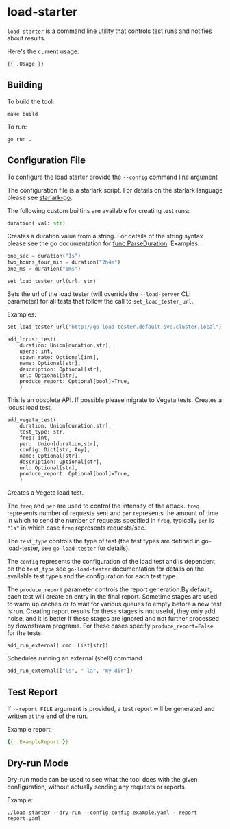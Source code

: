 # load-starter

`load-starter` is a command line utility that controls test runs and notifies about results.

Here's the current usage:

```
{{ .Usage }}
```

## Building

To build the tool:

```shell
make build
```

To run:

```shell
go run .
```

## Configuration File

To configure the load starter provide the `--config` command line argument

The configuration file is a starlark script.
For details on the starlark language please see [starlark-go](https://github.com/google/starlark-go).

The following custom builtins are available for creating test runs:

```python
duration( val: str)
```

Creates a duration value from a string. For details of the string syntax please see the go documentation
for [func ParseDuration](https://pkg.go.dev/time#ParseDuration).
Examples:

```python
one_sec = duration("1s")
two_hours_four_min = duration("2h4m")
one_ms = duration("1ms")
```

```
set_load_tester_url(url: str)
```
Sets the url of the load tester (will override the `--load-server` CLI parameter) for all tests
that follow the call to `set_load_tester_url`.

Examples:

```python
set_load_tester_url("http://go-load-tester.default.svc.cluster.local")
```

```
add_locust_test(
    duration: Union[duration,str],
    users: int,
    spawn_rate: Optional[int],
    name: Optional[str],
    description: Optional[str],
    url: Optional[str],
    produce_report: Optional[bool]=True,
    )
```
This is an obsolete API. If possible please migrate to Vegeta tests.
Creates a locust load test.

```
add_vegeta_test(
    duration: Union[duration,str],
    test_type: str,
    freq: int,
    per:  Union[duration,str],
    config: Dict[str, Any],
    name: Optional[str],
    description: Optional[str],
    url: Optional[str],
    produce_report: Optional[bool]=True,
    )
```

Creates a Vegeta load test.

The `freq` and `per` are used to control the intensity of the attack. `freq` represents number of requests sent and
`per` represents the amount of time in which to send the number of requests specified in `freq`, typically `per` is
`"1s"` in which case `freq` represents requests/sec.

The `test_type` controls the type of test (the test types are defined in go-load-tester, see `go-load-tester` for details).

The `config` represents the configuration of the load test and is dependent on the `test_type` see `go-load-tester` documentation
for details on the available test types and the configuration for each test type.

The `produce_report` parameter controls the report generation.By default, each test will create an entry in the final report.
Sometime stages are used to warm up caches or to wait for various queues to empty before a new test is run. Creating report
results for these stages is not useful, they only add noise, and it is better if these stages are ignored and not further
processed by downstream programs. For these cases specify `produce_report=False` for the tests.

```
add_run_external( cmd: List[str])
```

Schedules running an external (shell) command.

```python
add_run_external(["ls", "-la", "my-dir"])
```

## Test Report

If `--report FILE` argument is provided, a test report will be generated and written at the end of the run.


Example report:

```yaml
{{ .ExampleReport }}
```

## Dry-run Mode

Dry-run mode can be used to see what the tool does with the given configuration, without actually sending any requests or reports.

Example:

```
./load-starter --dry-run --config config.example.yaml --report report.yaml
```



